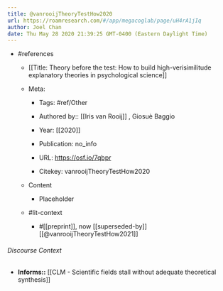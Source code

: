 ```yaml
---
title: @vanrooijTheoryTestHow2020
url: https://roamresearch.com/#/app/megacoglab/page/uH4rA1jIq
author: Joel Chan
date: Thu May 28 2020 21:39:25 GMT-0400 (Eastern Daylight Time)
---
```


- #references

    - [[Title: Theory before the test: How to build high-verisimilitude explanatory theories in psychological science]]

    - Meta:

        - Tags: #ref/Other

        - Authored by::  [[Iris van Rooij]] ,  Giosuè Baggio

        - Year: [[2020]]

        - Publication: no_info

        - URL: https://osf.io/7qbpr

        - Citekey: vanrooijTheoryTestHow2020

    - Content

        - Placeholder

    - #lit-context

        - #[[preprint]], now [[superseded-by]] [[@vanrooijTheoryTestHow2021]]

###### Discourse Context

- **Informs::** [[CLM - Scientific fields stall without adequate theoretical synthesis]]
